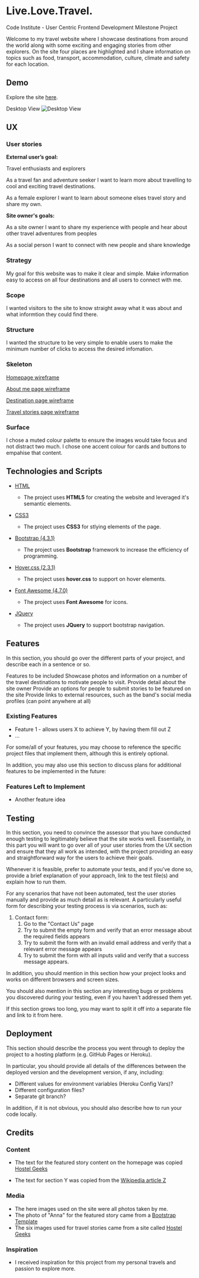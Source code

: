 # Live.Love.Travel.
Code Institute -  User Centric Frontend Development Milestone Project

Welcome to my travel website where I showcase destinations from around the world along with some exciting and engaging stories from other explorers. 
On the site four places are highlighted and I share information on topics such as food, transport, accommodation, culture, climate and safety for each location.  


## Demo
Explore the site [here](https://lhynes.github.io/User-Centric-Frontend-Development-Milestone-Project/).

Desktop View
![Desktop View](https://raw.githubusercontent.com/lhynes/User-Centric-Frontend-Development-Milestone-Project/master/assets/images/desktopimage.png
"Desktop View")

## UX

### User stories

**External user’s goal:** 

Travel enthusiasts and explorers


As a travel fan and adventure seeker I want to learn more about travelling to cool and exciting travel destinations. 

As a female explorer I want to learn about someone elses travel story and share my own. 


**Site owner's goals:**

As a site owner I want to share my experience with people and hear about other travel adventures from peoples 

As a social person I want to connect with new people and share knowledge


### Strategy
My goal for this website was to make it clear and simple. Make information easy to access on all four destinations and all users to connect with me. 

### Scope
I wanted visitors to the site to know straight away what it was about and what informtion they could find there. 

### Structure
I wanted the structure to be very simple to enable users to make the minimum number of clicks to access the desired infomation. 

### Skeleton

[Homepage wireframe](https://github.com/lhynes/User-Centric-Frontend-Development-Milestone-Project/blob/master/wireframes/homepage.png)

[About me page wireframe](https://github.com/lhynes/User-Centric-Frontend-Development-Milestone-Project/blob/master/wireframes/aboutmepage.png)

[Destination page wireframe](https://github.com/lhynes/User-Centric-Frontend-Development-Milestone-Project/blob/master/wireframes/destinationpage.png)

[Travel stories page wireframe](https://github.com/lhynes/User-Centric-Frontend-Development-Milestone-Project/blob/master/wireframes/travelstoriespage.png)

### Surface
I chose a muted colour palette to ensure the images would take focus and not distract two much. I chose one accent colour for cards and buttons to empahise that content. 

## Technologies and Scripts

- [HTML](https://www.w3schools.com/html/html5_intro.asp)
    - The project uses **HTML5** for creating the website and leveraged it's semantic elements.

- [CSS3](https://www.w3schools.com/css/css_intro.asp)
    - The project uses **CSS3** for stlying elements of the page.
- [Bootstrap (4.3.1)](https://www.bootstrapcdn.com/)
    - The project uses **Bootstrap** framework to increase the efficiency of programming. 
- [Hover.css (2.3.1)](https://cdnjs.cloudflare.com/ajax/libs/hover.css/2.3.1/css/hover-min.css)
    - The project uses **hover.css** to support on hover elements.
- [Font Awesome (4.7.0)](https://stackpath.bootstrapcdn.com/font-awesome/4.7.0/css/font-awesome.min.css)
    - The project uses **Font Awesome** for icons. 
- [JQuery](https://jquery.com)
    - The project uses **JQuery** to support bootstrap navigation.

## Features

In this section, you should go over the different parts of your project, and describe each in a sentence or so.
 
Features to be included
Showcase photos and information on a number of the travel destinations to motivate people to visit. 
Provide detail about the site owner
Provide an options for people to submit stories to be featured on the site
Provide links to external resources, such as the band's social media profiles (can point anywhere at all)


### Existing Features
- Feature 1 - allows users X to achieve Y, by having them fill out Z
- ...

For some/all of your features, you may choose to reference the specific project files that implement them, although this is entirely optional.

In addition, you may also use this section to discuss plans for additional features to be implemented in the future:

### Features Left to Implement
- Another feature idea

 
## Testing

In this section, you need to convince the assessor that you have conducted enough testing to legitimately believe that the site works well. Essentially, in this part you will want to go over all of your user stories from the UX section and ensure that they all work as intended, with the project providing an easy and straightforward way for the users to achieve their goals.

Whenever it is feasible, prefer to automate your tests, and if you've done so, provide a brief explanation of your approach, link to the test file(s) and explain how to run them.

For any scenarios that have not been automated, test the user stories manually and provide as much detail as is relevant. A particularly useful form for describing your testing process is via scenarios, such as:

1. Contact form:
    1. Go to the "Contact Us" page
    2. Try to submit the empty form and verify that an error message about the required fields appears
    3. Try to submit the form with an invalid email address and verify that a relevant error message appears
    4. Try to submit the form with all inputs valid and verify that a success message appears.

In addition, you should mention in this section how your project looks and works on different browsers and screen sizes.

You should also mention in this section any interesting bugs or problems you discovered during your testing, even if you haven't addressed them yet.

If this section grows too long, you may want to split it off into a separate file and link to it from here.

## Deployment

This section should describe the process you went through to deploy the project to a hosting platform (e.g. GitHub Pages or Heroku).

In particular, you should provide all details of the differences between the deployed version and the development version, if any, including:
- Different values for environment variables (Heroku Config Vars)?
- Different configuration files?
- Separate git branch?

In addition, if it is not obvious, you should also describe how to run your code locally.


## Credits

### Content
- The text for the featured story content on the homepage was copied  [Hostel Geeks](https://hostelgeeks.com/machu-picchus-gigantic-aura-reminder-travel/)

- The text for section Y was copied from the [Wikipedia article Z](https://en.wikipedia.org/wiki/Z)

### Media
- The here images used on the site were all photos taken by me. 
- The photo of "Anna" for the featured story came from a [Bootstrap Template](https://blackrockdigital.github.io/startbootstrap-agency/img/team/1.jpg)
- The six images used for travel stories came from a site called [Hostel Geeks](https://hostelgeeks.com/?s=travel+stories)


### Inspiration

- I received inspiration for this project from my personal travels and passion to explore more.

